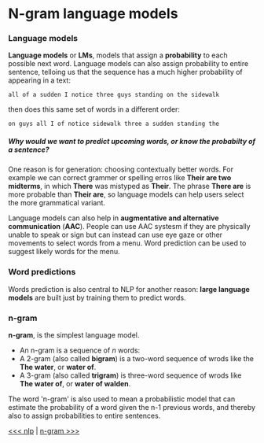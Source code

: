 # N-gram language models

### Language models

**Language models** or **LMs**, models that assign a **probability** to each possible next word. Language models can also assign probability to entire sentence, telloing us that the sequence has a much higher probability of appearing in a text:

```
all of a sudden I notice three guys standing on the sidewalk
```

then does this same set of words in  a different order:

```
on guys all I of notice sidewalk three a sudden standing the
```

##### *Why would we want to predict upcoming words, or know the probabilty of a sentence?* 

One reason is for generation: choosing contextually better words. For example we can correct grammer or spelling erros like **Their are two midterms**, in which **There** was mistyped as **Their**. The phrase **There are** is more probable than **Their are**, so language models can help users select the more grammatical variant. 

Language models can also help in **augmentative and alternative communication** (**AAC**). People can use AAC systesm if they are physically unable to speak or sign but can instead can use eye gaze or other movements to select words from a menu. Word prediction can be used to suggest likely words for the menu.

### Word predictions

Words prediction is also central to NLP for another reason: **large language models** are built just by training them to predict words.

### n-gram

**n-gram**, is the simplest language model.

- An n-gram is a sequence of *n* words: 
- A 2-gram (also called **bigram**) is a two-word sequence of wrods like the **The water**, or **water of**.
- A 3-gram (also called **trigram**) is three-word sequence of wrods like **The water of**, or **water of walden**.

The word 'n-gram' is also used to mean a probabilistic model that can estimate the probability of a word given the n-1 previous words, and thereby also to assign probabilities to entire sentences.

[<<< nlp](../README.md) | [n-gram >>>](n-grams.md)
